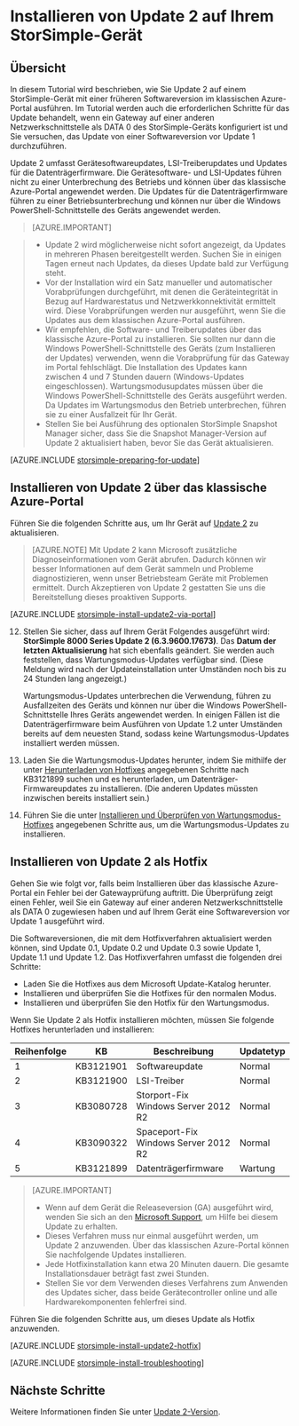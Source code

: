 <properties
   pageTitle="Installieren von Update 2 auf dem StorSimple-Gerät | Microsoft Azure"
   description="Erfahren Sie, wie Sie Update 2 für die StorSimple 8000-Serie auf Ihrem StorSimple-Gerät der Serie 8000 installieren."
   services="storsimple"
   documentationCenter="NA"
   authors="alkohli"
   manager="carmonm"
   editor="" />
<tags
   ms.service="storsimple"
   ms.devlang="NA"
   ms.topic="article"
   ms.tgt_pltfrm="NA"
   ms.workload="TBD"
   ms.date="09/21/2016"
   ms.author="alkohli" />

# Installieren von Update 2 auf Ihrem StorSimple-Gerät

## Übersicht

In diesem Tutorial wird beschrieben, wie Sie Update 2 auf einem StorSimple-Gerät mit einer früheren Softwareversion im klassischen Azure-Portal ausführen. Im Tutorial werden auch die erforderlichen Schritte für das Update behandelt, wenn ein Gateway auf einer anderen Netzwerkschnittstelle als DATA 0 des StorSimple-Geräts konfiguriert ist und Sie versuchen, das Update von einer Softwareversion vor Update 1 durchzuführen.

Update 2 umfasst Gerätesoftwareupdates, LSI-Treiberupdates und Updates für die Datenträgerfirmware. Die Gerätesoftware- und LSI-Updates führen nicht zu einer Unterbrechung des Betriebs und können über das klassische Azure-Portal angewendet werden. Die Updates für die Datenträgerfirmware führen zu einer Betriebsunterbrechung und können nur über die Windows PowerShell-Schnittstelle des Geräts angewendet werden.

> [AZURE.IMPORTANT]

> -  Update 2 wird möglicherweise nicht sofort angezeigt, da Updates in mehreren Phasen bereitgestellt werden. Suchen Sie in einigen Tagen erneut nach Updates, da dieses Update bald zur Verfügung steht.
> - Vor der Installation wird ein Satz manueller und automatischer Vorabprüfungen durchgeführt, mit denen die Geräteintegrität in Bezug auf Hardwarestatus und Netzwerkkonnektivität ermittelt wird. Diese Vorabprüfungen werden nur ausgeführt, wenn Sie die Updates aus dem klassischen Azure-Portal ausführen.
> - Wir empfehlen, die Software- und Treiberupdates über das klassische Azure-Portal zu installieren. Sie sollten nur dann die Windows PowerShell-Schnittstelle des Geräts (zum Installieren der Updates) verwenden, wenn die Vorabprüfung für das Gateway im Portal fehlschlägt. Die Installation des Updates kann zwischen 4 und 7 Stunden dauern (Windows-Updates eingeschlossen). Wartungsmodusupdates müssen über die Windows PowerShell-Schnittstelle des Geräts ausgeführt werden. Da Updates im Wartungsmodus den Betrieb unterbrechen, führen sie zu einer Ausfallzeit für Ihr Gerät.
> - Stellen Sie bei Ausführung des optionalen StorSimple Snapshot Manager sicher, dass Sie die Snapshot Manager-Version auf Update 2 aktualisiert haben, bevor Sie das Gerät aktualisieren.

[AZURE.INCLUDE [storsimple-preparing-for-update](../../includes/storsimple-preparing-for-updates.md)]

## Installieren von Update 2 über das klassische Azure-Portal

Führen Sie die folgenden Schritte aus, um Ihr Gerät auf [Update 2](storsimple-update2-release-notes.md) zu aktualisieren.


> [AZURE.NOTE]
Mit Update 2 kann Microsoft zusätzliche Diagnoseinformationen vom Gerät abrufen. Dadurch können wir besser Informationen auf dem Gerät sammeln und Probleme diagnostizieren, wenn unser Betriebsteam Geräte mit Problemen ermittelt. Durch Akzeptieren von Update 2 gestatten Sie uns die Bereitstellung dieses proaktiven Supports.

[AZURE.INCLUDE [storsimple-install-update2-via-portal](../../includes/storsimple-install-update2-via-portal.md)]

12. Stellen Sie sicher, dass auf Ihrem Gerät Folgendes ausgeführt wird: **StorSimple 8000 Series Update 2 (6.3.9600.17673)**. Das **Datum der letzten Aktualisierung** hat sich ebenfalls geändert. Sie werden auch feststellen, dass Wartungsmodus-Updates verfügbar sind. (Diese Meldung wird nach der Updateinstallation unter Umständen noch bis zu 24 Stunden lang angezeigt.)

    Wartungsmodus-Updates unterbrechen die Verwendung, führen zu Ausfallzeiten des Geräts und können nur über die Windows PowerShell-Schnittstelle Ihres Geräts angewendet werden. In einigen Fällen ist die Datenträgerfirmware beim Ausführen von Update 1.2 unter Umständen bereits auf dem neuesten Stand, sodass keine Wartungsmodus-Updates installiert werden müssen.

13. Laden Sie die Wartungsmodus-Updates herunter, indem Sie mithilfe der unter [Herunterladen von Hotfixes](#to-download-hotfixes) angegebenen Schritte nach KB3121899 suchen und es herunterladen, um Datenträger-Firmwareupdates zu installieren. (Die anderen Updates müssten inzwischen bereits installiert sein.)

13. Führen Sie die unter [Installieren und Überprüfen von Wartungsmodus-Hotfixes](#to-install-and-verify-maintenance-mode-hotfixes) angegebenen Schritte aus, um die Wartungsmodus-Updates zu installieren.


## Installieren von Update 2 als Hotfix

Gehen Sie wie folgt vor, falls beim Installieren über das klassische Azure-Portal ein Fehler bei der Gatewayprüfung auftritt. Die Überprüfung zeigt einen Fehler, weil Sie ein Gateway auf einer anderen Netzwerkschnittstelle als DATA 0 zugewiesen haben und auf Ihrem Gerät eine Softwareversion vor Update 1 ausgeführt wird.

Die Softwareversionen, die mit dem Hotfixverfahren aktualisiert werden können, sind Update 0.1, Update 0.2 und Update 0.3 sowie Update 1, Update 1.1 und Update 1.2. Das Hotfixverfahren umfasst die folgenden drei Schritte:

- Laden Sie die Hotfixes aus dem Microsoft Update-Katalog herunter.
- Installieren und überprüfen Sie die Hotfixes für den normalen Modus.
- Installieren und überprüfen Sie den Hotfix für den Wartungsmodus.

Wenn Sie Update 2 als Hotfix installieren möchten, müssen Sie folgende Hotfixes herunterladen und installieren:

| Reihenfolge | KB | Beschreibung | Updatetyp |
|--------|-----------|-------------------------|------------- |
| 1 | KB3121901 | Softwareupdate | Normal |
| 2 | KB3121900 | LSI-Treiber | Normal |
| 3 | KB3080728 | Storport-Fix </br> Windows Server 2012 R2 | Normal |
| 4 | KB3090322 | Spaceport-Fix </br> Windows Server 2012 R2 | Normal |
| 5 | KB3121899 | Datenträgerfirmware | Wartung |


> [AZURE.IMPORTANT]
>
> - Wenn auf dem Gerät die Releaseversion (GA) ausgeführt wird, wenden Sie sich an den [Microsoft Support](storsimple-contact-microsoft-support.md), um Hilfe bei diesem Update zu erhalten.
> - Dieses Verfahren muss nur einmal ausgeführt werden, um Update 2 anzuwenden. Über das klassischen Azure-Portal können Sie nachfolgende Updates installieren.
> - Jede Hotfixinstallation kann etwa 20 Minuten dauern. Die gesamte Installationsdauer beträgt fast zwei Stunden.
> - Stellen Sie vor dem Verwenden dieses Verfahrens zum Anwenden des Updates sicher, dass beide Gerätecontroller online und alle Hardwarekomponenten fehlerfrei sind.

Führen Sie die folgenden Schritte aus, um dieses Update als Hotfix anzuwenden.

[AZURE.INCLUDE [storsimple-install-update2-hotfix](../../includes/storsimple-install-update2-hotfix.md)]

[AZURE.INCLUDE [storsimple-install-troubleshooting](../../includes/storsimple-install-troubleshooting.md)]



## Nächste Schritte

Weitere Informationen finden Sie unter [Update 2-Version](storsimple-update2-release-notes.md).

<!---HONumber=AcomDC_0921_2016-->
